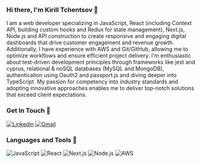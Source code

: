 ### Hi there, I'm Kirill Tchentsov 👋
I am a web developer specializing in JavaScript, React (including Context API, building custom hooks and Redux for state management), Next.js, Node.js and API construction to create responsive and engaging digital dashboards that drive customer engagement and revenue growth. Additionally, I have experience with AWS and Git/GitHub, allowing me to optimize workflows and ensure efficient project delivery. I'm enthusiastic about test-driven development principles through frameworks like jest and cyprus, relational & noSQL databases (MySQL and MongoDB), authentication using Oauth2 and passport.js and diving deeper into TypeScript. My passion for competency into industry standards and adopting innovative approaches enables me to deliver top-notch solutions that exceed client expectations.

### Get In Touch 📱
<a href="https://www.linkedin.com/in/kirill-tchentsov/"><img alt="Linkedin" src="https://img.shields.io/badge/LinkedIn-0077B5?style=for-the-badge&logo=linkedin&logoColor=white"/></a>
<a href="mailto:kirill.develops@gmail.com"><img alt="Gmail" src="https://img.shields.io/badge/Gmail-D14836?style=for-the-badge&logo=gmail&logoColor=white"/></a>

### Languages and Tools 🔧
<img alt="JavaScript" src="https://img.shields.io/badge/JavaScript-323330?style=for-the-badge&logo=javascript&logoColor=F7DF1E"/> <img alt="React" src="https://img.shields.io/badge/React-black?style=for-the-badge&logo=react"> <img alt="Next.js" src="https://img.shields.io/badge/Next.js-black?style=for-the-badge&logo=nextdotjs"> <img alt="Node.js" src="https://img.shields.io/badge/Next.js-black?style=for-the-badge&logo=nodedotjs&logoColor=%23339933"> <img alt="AWS" src="https://img.shields.io/badge/aws-%23232F3E?style=for-the-badge&logo=amazonaws&logoColor=%23FF9900">





<!--![Anurag's GitHub stats](https://github-readme-stats.vercel.app/api?username=kirill-develops&show_icons=true&theme=nightowl)-->
<!--
**kirill-develops/kirill-develops** is a ✨ _special_ ✨ repository because its `README.md` (this file) appears on your GitHub profile.

Here are some ideas to get you started:

- 🔭 I’m currently working on ...
- 🌱 I’m currently learning ...
- 👯 I’m looking to collaborate on ...
- 🤔 I’m looking for help with ...
- 💬 Ask me about ...
- 📫 How to reach me: ...
- 😄 Pronouns: ...
- ⚡ Fun fact: ...
-->
